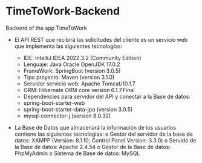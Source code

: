 # TimeToWork-Backend
Backend of the app TimeToWork

-	El API REST que recibirá las solicitudes del cliente es un servicio web que implementa las siguientes tecnologías:
    - IDE: IntelliJ IDEA 2022.3.2 (Community Edition)
    -	Lenguaje: Java Oracle OpenJDK 17.0.2
    -	FrameWork: SpringBoot (version 3.0.5)
    -	Tipo proyecto: Maven (version 3.1.0)
    -	Servidor servicio web: Apache Tomcat/10.1.7
    -	ORM: Hibernate ORM core version 6.1.7.Final
    -	Dependencies para servidor del API y conectar a la Base de datos:
      -	spring-boot-starter-web
      - spring-boot-starter-data-jpa (version 3.0.5)
      - mysql-connector-j (version 8.0.32)

-	La Base de Datos que almacenará la información de los usuarios contiene las siguientes tecnologías:
  o	Gestor del servidor de la base de datos: XAMPP (Version: 8.1.10; Control Panel Version: 3.3.0)
  o	Servido de la Base de datos: Apache 2.4.54
  o	Gestor de la Base de datos: PhpMyAdmin
  o	Sistema de Base de datos: MySQL

